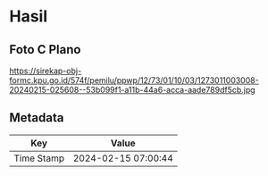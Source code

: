 # Hasil

## Foto C Plano

https://sirekap-obj-formc.kpu.go.id/574f/pemilu/ppwp/12/73/01/10/03/1273011003008-20240215-025608--53b099f1-a11b-44a6-acca-aade789df5cb.jpg


## Metadata

| Key        | Value               |
| ---------- | ------------------- |
| Time Stamp | 2024-02-15 07:00:44 |



